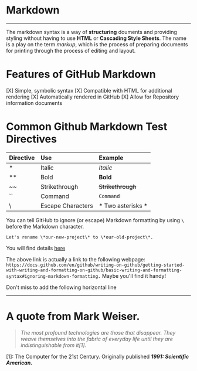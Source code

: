 # Markdown #
---
The markdown syntax is a way of **structuring** douments and providing styling without having to use **HTML** or **Cascading Style Sheets**. The name is a play on the term *markup*, which is the process of preparing documents for printing through the process of editing and layout.

# Features of GitHub Markdown
[X] Simple, symbolic syntax
[X] Compatible with HTML for additional rendering
[X] Automatically rendered in GitHub
[X] Allow for Repository information documents

# Common Github Markdown Test Directives #
Directive|Use|Example
:--- | :--- | :---
*|Italic|*Italic*
**|Bold|**Bold**
~~|Strikethrough|~~Strikethrough~~
``|Command|`Command`
\ |Escape Characters|\* Two asterisks \*

You can tell GitHub to ignore (or escape) Markdown formatting by using `\` before the Markdown character.

`Let's rename \*our-new-project\* to \*our-old-project\*.`

You will find details [here](https://docs.github.com/en/github/writing-on-github/getting-started-with-writing-and-formatting-on-github/basic-writing-and-formatting-syntax#ignoring-markdown-formatting.)

The above link is actually a link to the following webpage: `https://docs.github.com/en/github/writing-on-github/getting-started-with-writing-and-formatting-on-github/basic-writing-and-formatting-syntax#ignoring-markdown-formatting.`
Maybe you'll find it handy!

Don't miss to add the following horizontal line

---
# A quote from Mark Weiser. #
> *The most profound technologies are those that disappear. They weave themselves into the fabric of everyday life until they are indistinguishable from it[1].*

[1]: The Computer for the 21st Century. Originally published ***1991: Scientific American.***
